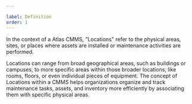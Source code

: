 ```yaml
---

label: Definition
order: 1
---
```

In the context of a Atlas CMMS, "Locations" refer to the physical areas, sites, or places where assets are installed or maintenance activities are performed.

Locations can range from broad geographical areas, such as buildings or campuses, to more specific areas within those broader locations, like rooms, floors, or even individual pieces of equipment. The concept of Locations within a CMMS helps organizations organize and track maintenance tasks, assets, and inventory more efficiently by associating them with specific physical areas.
